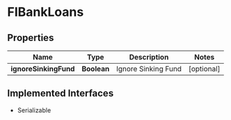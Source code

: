 

# FIBankLoans


## Properties

Name | Type | Description | Notes
------------ | ------------- | ------------- | -------------
**ignoreSinkingFund** | **Boolean** | Ignore Sinking Fund |  [optional]


## Implemented Interfaces

* Serializable


